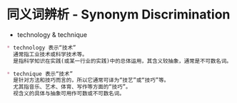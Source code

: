 # 同义词辨析 - Synonym Discrimination



* technology & technique
```md
* technology 表示“技术”
  通常指工业技术或科学技术等。
  是指科学知识在实践(或某一行业的实践)中的总体运用，其含义较抽象，通常是不可数名词。

* technique 表示“技术”
  是针对方法和技巧而言的，所以它通常可译为“技艺”或“技巧”等。
  尤其指音乐、艺术、体育、写作等方面的“技巧”。
  视含义的具体与抽象可用作可数或不可数名词。
```